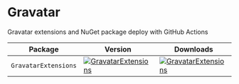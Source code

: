 # Gravatar

Gravatar extensions and NuGet package deploy with GitHub Actions

| Package |  Version | Downloads |
| ------- | ----- | ----- |
| `GravatarExtensions` | [![GravatarExtensions](https://img.shields.io/nuget/v/GravatarExtensions.svg)](https://nuget.org/packages/GravatarExtensions) | [![GravatarExtensions](https://img.shields.io/nuget/dt/GravatarExtensions.svg)](https://nuget.org/packages/GravatarExtensions) |

